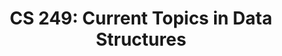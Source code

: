 ---
title: "CS 249: Current Topics in Data Structures"
collection: teaching
type: "graduate"
venue: "UCLA"
quarter: Winter 2022
---
